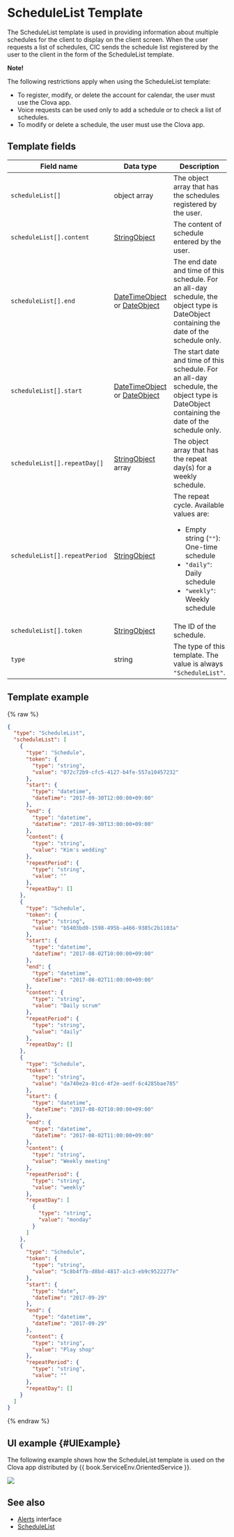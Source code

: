 # ScheduleList Template
The ScheduleList template is used in providing information about multiple schedules for the client to display on the client screen. When the user requests a list of schedules, CIC sends the schedule list registered by the user to the client in the form of the ScheduleList template.

<div class="note">
<p><strong>Note!</strong></p>
<p>The following restrictions apply when using the ScheduleList template:</p>
<ul>
  <li>To register, modify, or delete the account for calendar, the user must use the Clova app.</li>
  <li>Voice requests can be used only to add a schedule or to check a list of schedules.</li>
  <li>To modify or delete a schedule, the user must use the Clova app.</li>
</ul>
</div>

## Template fields

| Field name       | Data type    | Description                     |
|---------------|---------|-----------------------------|
| `scheduleList[]`        | object array | The object array that has the schedules registered by the user.   |
| `scheduleList[].content`       | [StringObject](/CIC/References/ContentTemplates/Shared_Objects.md#StringObject)     | The content of schedule entered by the user. |
| `scheduleList[].end`           | [DateTimeObject](/CIC/References/ContentTemplates/Shared_Objects.md#DateTimeObject) or [DateObject](/CIC/References/ContentTemplates/Shared_Objects.md#DateObject)  | The end date and time of this schedule. For an all-day schedule, the object type is DateObject containing the date of the schedule only. |
| `scheduleList[].start`         | [DateTimeObject](/CIC/References/ContentTemplates/Shared_Objects.md#DateTimeObject) or [DateObject](/CIC/References/ContentTemplates/Shared_Objects.md#DateObject)  | The start date and time of this schedule. For an all-day schedule, the object type is DateObject containing the date of the schedule only. |
| `scheduleList[].repeatDay[]`     | [StringObject](/CIC/References/ContentTemplates/Shared_Objects.md#StringObject) array | The object array that has the repeat day(s) for a weekly schedule. |
| `scheduleList[].repeatPeriod`  | [StringObject](/CIC/References/ContentTemplates/Shared_Objects.md#StringObject)     | The repeat cycle. Available values are: <ul><li>Empty string (<code>""</code>): One-time schedule </li><li><code>"daily"</code>: Daily schedule</li><li><code>"weekly"</code>: Weekly schedule</li></ul> |
| `scheduleList[].token`         | [StringObject](/CIC/References/ContentTemplates/Shared_Objects.md#StringObject)     | The ID of the schedule.  |
| `type`        | string                                                                              | The type of this template. The value is always `"ScheduleList"`.             |

## Template example

{% raw %}

```json
{
  "type": "ScheduleList",
  "scheduleList": [
    {
      "type": "Schedule",
      "token": {
        "type": "string",
        "value": "072c72b9-cfc5-4127-b4fe-557a10457232"
      },
      "start": {
        "type": "datetime",
        "dateTime": "2017-09-30T12:00:00+09:00"
      },
      "end": {
        "type": "datetime",
        "dateTime": "2017-09-30T13:00:00+09:00"
      },
      "content": {
        "type": "string",
        "value": "Kim's wedding"
      },
      "repeatPeriod": {
        "type": "string",
        "value": ""
      },
      "repeatDay": []
    },
    {
      "type": "Schedule",
      "token": {
        "type": "string",
        "value": "b5403bd0-1598-495b-a466-9385c2b1103a"
      },
      "start": {
        "type": "datetime",
        "dateTime": "2017-08-02T10:00:00+09:00"
      },
      "end": {
        "type": "datetime",
        "dateTime": "2017-08-02T11:00:00+09:00"
      },
      "content": {
        "type": "string",
        "value": "Daily scrum"
      },
      "repeatPeriod": {
        "type": "string",
        "value": "daily"
      },
      "repeatDay": []
    },
    {
      "type": "Schedule",
      "token": {
        "type": "string",
        "value": "da740e2a-01cd-4f2e-aedf-6c4285bae785"
      },
      "start": {
        "type": "datetime",
        "dateTime": "2017-08-02T10:00:00+09:00"
      },
      "end": {
        "type": "datetime",
        "dateTime": "2017-08-02T11:00:00+09:00"
      },
      "content": {
        "type": "string",
        "value": "Weekly meeting"
      },
      "repeatPeriod": {
        "type": "string",
        "value": "weekly"
      },
      "repeatDay": [
        {
          "type": "string",
          "value": "monday"
        }
      ]
    },
    {
      "type": "Schedule",
      "token": {
        "type": "string",
        "value": "5c8b4f7b-d8bd-4817-a1c3-eb9c9522277e"
      },
      "start": {
        "type": "date",
        "dateTime": "2017-09-29"
      },
      "end": {
        "type": "datetime",
        "dateTime": "2017-09-29"
      },
      "content": {
        "type": "string",
        "value": "Play shop"
      },
      "repeatPeriod": {
        "type": "string",
        "value": ""
      },
      "repeatDay": []
    }
  ]
}
```

{% endraw %}

## UI example {#UIExample}

The following example shows how the ScheduleList template is used on the Clova app distributed by {{ book.ServiceEnv.OrientedService }}.

![](/CIC/Resources/Images/Content_Template-ScheduleList.png)

## See also
* [Alerts](/CIC/References/CICInterface/Alerts.md) interface
* [ScheduleList](/CIC/References/ContentTemplates/ScheduleList.md)
